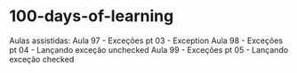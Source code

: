 # 100-days-of-learning
Aulas assistidas:
Aula 97 - Exceções pt 03 - Exception
Aula 98 - Exceções pt 04 - Lançando exceção unchecked
Aula 99 - Exceções pt 05 - Lançando exceção checked